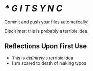 # _* G I T S Y N C_

Commit and push your files automatically!

Disclaimer: this is probably a terrible idea.

## Reflections Upon First Use

- This is *definitely* a terrible idea
- I am scared to death of making typos
